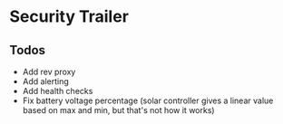 # Security Trailer

## Todos

- Add rev proxy
- Add alerting
- Add health checks
- Fix battery voltage percentage (solar controller gives a linear value based on max and min, but that's not how it works)
